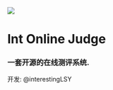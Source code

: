 ![](http://upload.ouliu.net/i/20190115105659njbba.png)

# Int Online Judge

### 一套开源的在线测评系统.

开发: @interestingLSY

